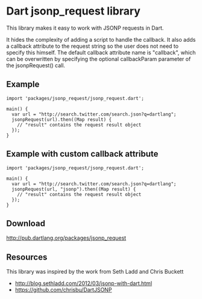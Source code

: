 Dart jsonp_request library
==========================

This library makes it easy to work with JSONP requests in Dart.

It hides the complexity of adding a script to handle the callback. It also adds a callback attribute to the request string so the user does not need to specify this himself. The default callback attribute name is "callback", which can be overwritten by specifying the optional callbackParam parameter of the jsonpRequest() call.

Example
-------

    import 'packages/jsonp_request/jsonp_request.dart';
	
	main() {
	  var url = "http://search.twitter.com/search.json?q=dartlang";
      jsonpRequest(url).then((Map result) {
        // "result" contains the request result object
      });
	}

Example with custom callback attribute
--------------------------------------

    import 'packages/jsonp_request/jsonp_request.dart';
	
	main() {
	  var url = "http://search.twitter.com/search.json?q=dartlang";
      jsonpRequest(url, "jsonp").then((Map result) {
        // "result" contains the request result object
      });
	}
	
Download
--------

http://pub.dartlang.org/packages/jsonp_request

Resources
---------

This library was inspired by the work from Seth Ladd and Chris Buckett

* http://blog.sethladd.com/2012/03/jsonp-with-dart.html
* https://github.com/chrisbu/DartJSONP
